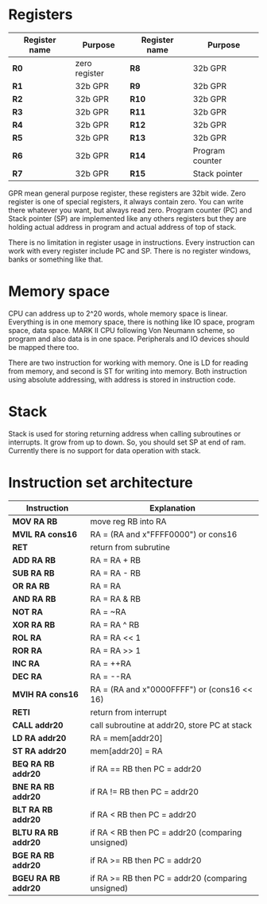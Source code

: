 # Registers
Register name | Purpose            |Register name | Purpose            
--------------|--------------------|--------------|--------------------------------
**R0**        | zero register      |**R8**        | 32b GPR
**R1**        | 32b GPR            |**R9**        | 32b GPR
**R2**        | 32b GPR            |**R10**       | 32b GPR
**R3**        | 32b GPR            |**R11**       | 32b GPR
**R4**        | 32b GPR            |**R12**       | 32b GPR
**R5**        | 32b GPR            |**R13**       | 32b GPR
**R6**        | 32b GPR            |**R14**       | Program counter
**R7**        | 32b GPR            |**R15**       | Stack pointer

GPR mean general purpose register, these registers are 32bit wide. Zero register is one of special registers, it always contain zero. You can write there whatever you want, but always read zero. Program counter (PC) and Stack pointer (SP) are implemented like any others registers but they are holding actual address in program and actual address of top of stack.

There is no limitation in register usage in instructions. Every instruction can work with every register include PC and SP. There is no register windows, banks or something like that.

# Memory space

CPU can address up to 2^20 words, whole memory space is linear. Everything is in one memory space, there is nothing like IO space, program space, data space. MARK II CPU following Von Neumann scheme, so program and also data is in one space. Peripherals and IO devices should be mapped there too. 

There are two instruction for working with memory. One is LD for reading from memory, and second is ST for writing into memory. Both instruction using absolute addressing, with address is stored in instruction code.

# Stack

Stack is used for storing returning address when calling subroutines or interrupts. It grow from up to down. So, you should set SP at end of ram. Currently there is no support for data operation with stack. 

# Instruction set architecture

Instruction              | Explanation
-------------------------|---------------------
**MOV RA RB**            | move reg RB into RA
**MVIL RA cons16**       | RA = (RA and x"FFFF0000") or cons16  
**RET**                  | return from subrutine
**ADD RA RB**            | RA = RA + RB
**SUB RA RB**            | RA = RA - RB 
**OR RA RB**             | RA = RA | RB
**AND RA RB**            | RA = RA & RB
**NOT RA**               | RA = ~RA
**XOR RA RB**            | RA = RA ^ RB
**ROL RA**               | RA = RA << 1
**ROR RA**               | RA = RA >> 1
**INC RA**               | RA = ++RA
**DEC RA**               | RA = --RA
**MVIH RA cons16**       | RA = (RA and x"0000FFFF") or (cons16 << 16)  
**RETI**                 | return from interrupt
**CALL addr20**          | call subroutine at addr20, store PC at stack
**LD RA addr20**         | RA = mem[addr20]
**ST RA addr20**         | mem[addr20] = RA
**BEQ RA RB addr20**     | if RA == RB then PC = addr20
**BNE RA RB addr20**     | if RA != RB then PC = addr20
**BLT RA RB addr20**     | if RA < RB then PC = addr20
**BLTU RA RB addr20**    | if RA < RB then PC = addr20 (comparing unsigned)
**BGE RA RB addr20**     | if RA >= RB then PC = addr20
**BGEU RA RB addr20**    | if RA >= RB then PC = addr20 (comparing unsigned)
